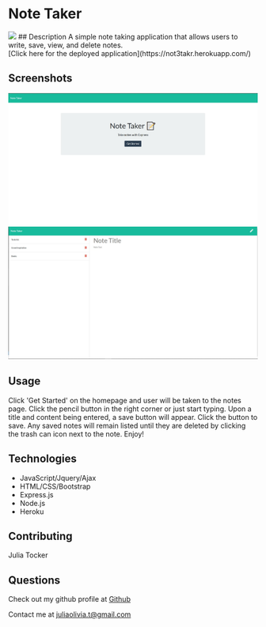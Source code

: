 # Note Taker
   <img src = "https://img.shields.io/badge/License-ISC-red">
  ## Description
  A simple note taking application that allows users to write, save, view, and delete notes.<br>
  [Click here for the deployed application](https://not3takr.herokuapp.com/)
  
  ## Screenshots
  ![Screenshot](public/assets/imgs/homepage.jpg)
  ![Screenshot](public/assets/imgs/notespage.jpg) 
  
  ## Usage
  Click 'Get Started' on the homepage and user will be taken to the notes page. Click the pencil button in the right corner or just start typing. Upon a title and content being        entered, a save button will appear. Click the button to save. Any saved notes will remain listed until they are deleted by clicking the trash can icon next to the note. Enjoy!
  
  ## Technologies
  <ul><li>JavaScript/Jquery/Ajax</li>
  <li>HTML/CSS/Bootstrap</li>
  <li>Express.js</li>
  <li>Node.js</li>
  <li>Heroku</li></ul>
  
  ## Contributing
  Julia Tocker
  ## Questions
  Check out my github profile at [Github](http://github.com/j9210)

  Contact me at <juliaolivia.t@gmail.com>
